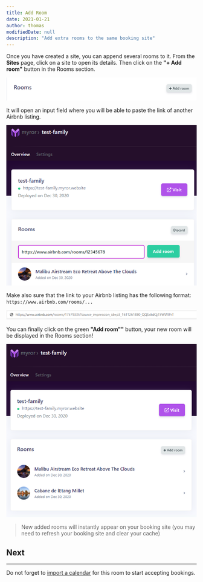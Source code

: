```yaml
---
title: Add Room
date: 2021-01-21
author: thomas
modifiedDate: null
description: "Add extra rooms to the same booking site"
---
```


Once you have created a site, you can append several rooms to it. From the **Sites** page, click on a site to open its details.
Then click on the **"+ Add room"** button in the Rooms section. 

![Screenshot of register](./openadd.png)

It will open an input field where you will be able to paste the link of another Airbnb listing.

![Screenshot of register](./addbefore.png)

Make also sure that the link to your Airbnb listing has the following format: `https://www.airbnb.com/rooms/...`

![Screenshot of url](./url.png)

You can finally click on the green **"Add room""** button, your new room will be displayed in the Rooms section!

![Screenshot of register](./add.png)

> New added rooms will instantly appear on your booking site (you may need to refresh your booking site and clear your cache)

## Next
____

Do not forget to [import a calendar](/articles/import-calendar) for this room to start accepting bookings.
